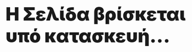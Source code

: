 <html>
<head>
<style>
.ml2 {
  font-weight: 900;
  font-size: 3.5em;
}

.ml2 .letter {
  display: inline-block;
  line-height: 1em;
}
</style>
</head>
<body>

<h1 class="ml2">Η Σελίδα βρίσκεται υπό κατασκευή...</h1>

<script src="https://cdnjs.cloudflare.com/ajax/libs/animejs/2.0.2/anime.min.js"></script>

<script>
// Wrap every letter in a span
var textWrapper = document.querySelector('.ml2');
textWrapper.innerHTML = textWrapper.textContent.replace(/\S/g, "<span class='letter'>$&</span>");

anime.timeline({loop: true})
  .add({
    targets: '.ml2 .letter',
    scale: [4,1],
    opacity: [0,1],
    translateZ: 0,
    easing: "easeOutExpo",
    duration: 950,
    delay: (el, i) => 70*i
  }).add({
    targets: '.ml2',
    opacity: 0,
    duration: 1000,
    easing: "easeOutExpo",
    delay: 1000
  });	
</script>
</body>
</html>
